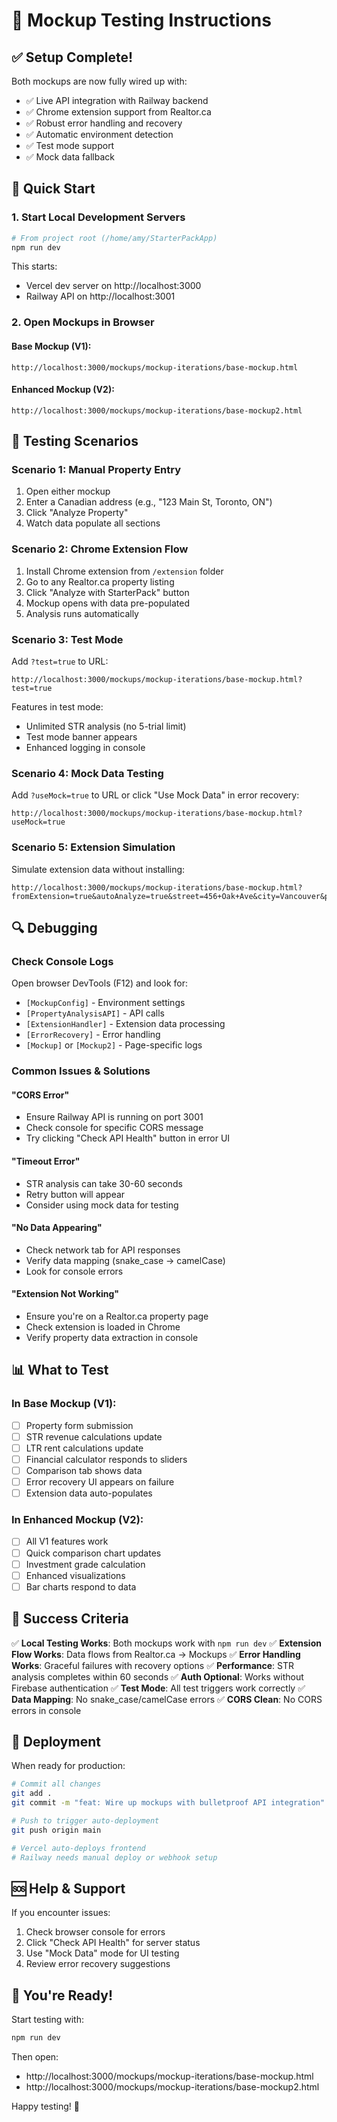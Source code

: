 # 🚀 Mockup Testing Instructions

## ✅ Setup Complete!

Both mockups are now fully wired up with:
- ✅ Live API integration with Railway backend
- ✅ Chrome extension support from Realtor.ca
- ✅ Robust error handling and recovery
- ✅ Automatic environment detection
- ✅ Test mode support
- ✅ Mock data fallback

## 🏃 Quick Start

### 1. Start Local Development Servers

```bash
# From project root (/home/amy/StarterPackApp)
npm run dev
```

This starts:
- Vercel dev server on http://localhost:3000
- Railway API on http://localhost:3001

### 2. Open Mockups in Browser

#### Base Mockup (V1):
```
http://localhost:3000/mockups/mockup-iterations/base-mockup.html
```

#### Enhanced Mockup (V2):
```
http://localhost:3000/mockups/mockup-iterations/base-mockup2.html
```

## 🧪 Testing Scenarios

### Scenario 1: Manual Property Entry
1. Open either mockup
2. Enter a Canadian address (e.g., "123 Main St, Toronto, ON")
3. Click "Analyze Property"
4. Watch data populate all sections

### Scenario 2: Chrome Extension Flow
1. Install Chrome extension from `/extension` folder
2. Go to any Realtor.ca property listing
3. Click "Analyze with StarterPack" button
4. Mockup opens with data pre-populated
5. Analysis runs automatically

### Scenario 3: Test Mode
Add `?test=true` to URL:
```
http://localhost:3000/mockups/mockup-iterations/base-mockup.html?test=true
```

Features in test mode:
- Unlimited STR analysis (no 5-trial limit)
- Test mode banner appears
- Enhanced logging in console

### Scenario 4: Mock Data Testing
Add `?useMock=true` to URL or click "Use Mock Data" in error recovery:
```
http://localhost:3000/mockups/mockup-iterations/base-mockup.html?useMock=true
```

### Scenario 5: Extension Simulation
Simulate extension data without installing:
```
http://localhost:3000/mockups/mockup-iterations/base-mockup.html?fromExtension=true&autoAnalyze=true&street=456+Oak+Ave&city=Vancouver&province=BC&price=1200000&bedrooms=4&bathrooms=3&sqft=2400
```

## 🔍 Debugging

### Check Console Logs
Open browser DevTools (F12) and look for:
- `[MockupConfig]` - Environment settings
- `[PropertyAnalysisAPI]` - API calls
- `[ExtensionHandler]` - Extension data processing
- `[ErrorRecovery]` - Error handling
- `[Mockup]` or `[Mockup2]` - Page-specific logs

### Common Issues & Solutions

#### "CORS Error"
- Ensure Railway API is running on port 3001
- Check console for specific CORS message
- Try clicking "Check API Health" button in error UI

#### "Timeout Error"
- STR analysis can take 30-60 seconds
- Retry button will appear
- Consider using mock data for testing

#### "No Data Appearing"
- Check network tab for API responses
- Verify data mapping (snake_case → camelCase)
- Look for console errors

#### "Extension Not Working"
- Ensure you're on a Realtor.ca property page
- Check extension is loaded in Chrome
- Verify property data extraction in console

## 📊 What to Test

### In Base Mockup (V1):
- [ ] Property form submission
- [ ] STR revenue calculations update
- [ ] LTR rent calculations update
- [ ] Financial calculator responds to sliders
- [ ] Comparison tab shows data
- [ ] Error recovery UI appears on failure
- [ ] Extension data auto-populates

### In Enhanced Mockup (V2):
- [ ] All V1 features work
- [ ] Quick comparison chart updates
- [ ] Investment grade calculation
- [ ] Enhanced visualizations
- [ ] Bar charts respond to data

## 🎯 Success Criteria

✅ **Local Testing Works**: Both mockups work with `npm run dev`
✅ **Extension Flow Works**: Data flows from Realtor.ca → Mockups
✅ **Error Handling Works**: Graceful failures with recovery options
✅ **Performance**: STR analysis completes within 60 seconds
✅ **Auth Optional**: Works without Firebase authentication
✅ **Test Mode**: All test triggers work correctly
✅ **Data Mapping**: No snake_case/camelCase errors
✅ **CORS Clean**: No CORS errors in console

## 🚀 Deployment

When ready for production:

```bash
# Commit all changes
git add .
git commit -m "feat: Wire up mockups with bulletproof API integration"

# Push to trigger auto-deployment
git push origin main

# Vercel auto-deploys frontend
# Railway needs manual deploy or webhook setup
```

## 🆘 Help & Support

If you encounter issues:
1. Check browser console for errors
2. Click "Check API Health" for server status
3. Use "Mock Data" mode for UI testing
4. Review error recovery suggestions

## 🎉 You're Ready!

Start testing with:
```bash
npm run dev
```

Then open:
- http://localhost:3000/mockups/mockup-iterations/base-mockup.html
- http://localhost:3000/mockups/mockup-iterations/base-mockup2.html

Happy testing! 🚀